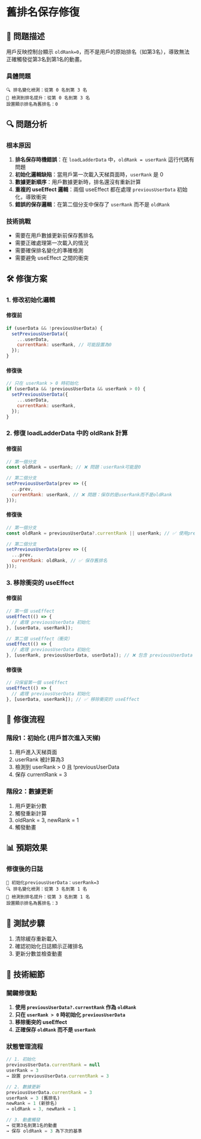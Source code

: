 # 舊排名保存修復

## 🚨 問題描述

用戶反映控制台顯示 `oldRank=0`，而不是用戶的原始排名（如第3名），導致無法正確觸發從第3名到第1名的動畫。

### 具體問題

```
🔍 排名變化檢測：從第 0 名到第 3 名
🎯 檢測到排名提升：從第 0 名到第 3 名
設置顯示排名為舊排名：0
```

## 🔍 問題分析

### 根本原因

1. **排名保存時機錯誤**：在 `loadLadderData` 中，`oldRank = userRank` 這行代碼有問題
2. **初始化邏輯缺陷**：當用戶第一次載入天梯頁面時，`userRank` 是 0
3. **數據更新順序**：用戶數據更新時，排名還沒有重新計算
4. **重複的 useEffect 邏輯**：兩個 useEffect 都在處理 `previousUserData` 初始化，導致衝突
5. **錯誤的保存邏輯**：在第二個分支中保存了 `userRank` 而不是 `oldRank`

### 技術挑戰

- 需要在用戶數據更新前保存舊排名
- 需要正確處理第一次載入的情況
- 需要確保排名變化的準確檢測
- 需要避免 useEffect 之間的衝突

## 🛠️ 修復方案

### 1. **修改初始化邏輯**

#### 修復前

```javascript
if (userData && !previousUserData) {
  setPreviousUserData({
    ...userData,
    currentRank: userRank, // 可能設置為0
  });
}
```

#### 修復後

```javascript
// 只在 userRank > 0 時初始化
if (userData && !previousUserData && userRank > 0) {
  setPreviousUserData({
    ...userData,
    currentRank: userRank,
  });
}
```

### 2. **修復 loadLadderData 中的 oldRank 計算**

#### 修復前

```javascript
// 第一個分支
const oldRank = userRank; // ❌ 問題：userRank可能是0

// 第二個分支
setPreviousUserData(prev => ({
  ...prev,
  currentRank: userRank, // ❌ 問題：保存的是userRank而不是oldRank
}));
```

#### 修復後

```javascript
// 第一個分支
const oldRank = previousUserData?.currentRank || userRank; // ✅ 使用previousUserData

// 第二個分支
setPreviousUserData(prev => ({
  ...prev,
  currentRank: oldRank, // ✅ 保存舊排名
}));
```

### 3. **移除衝突的 useEffect**

#### 修復前

```javascript
// 第一個 useEffect
useEffect(() => {
  // 處理 previousUserData 初始化
}, [userData, userRank]);

// 第二個 useEffect（衝突）
useEffect(() => {
  // 處理 previousUserData 初始化
}, [userRank, previousUserData, userData]); // ❌ 包含 previousUserData 導致無限循環
```

#### 修復後

```javascript
// 只保留第一個 useEffect
useEffect(() => {
  // 處理 previousUserData 初始化
}, [userData, userRank]); // ✅ 移除衝突的 useEffect
```

## 🎯 修復流程

### 階段1：初始化 (用戶首次進入天梯)
1. 用戶進入天梯頁面
2. userRank 被計算為3
3. 檢測到 userRank > 0 且 !previousUserData
4. 保存 currentRank = 3

### 階段2：數據更新
1. 用戶更新分數
2. 觸發重新計算
3. oldRank = 3, newRank = 1
4. 觸發動畫

## 📊 預期效果

### 修復後的日誌

```
🔄 初始化previousUserData：userRank=3
🔍 排名變化檢測：從第 3 名到第 1 名
🎯 檢測到排名提升：從第 3 名到第 1 名
設置顯示排名為舊排名：3
```

## 🔧 測試步驟

1. 清除緩存重新載入
2. 確認初始化日誌顯示正確排名
3. 更新分數並檢查動畫

## 🚀 技術細節

### 關鍵修復點

1. **使用 `previousUserData?.currentRank` 作為 `oldRank`**
2. **只在 `userRank > 0` 時初始化 `previousUserData`**
3. **移除衝突的 useEffect**
4. **正確保存 `oldRank` 而不是 `userRank`**

### 狀態管理流程

```javascript
// 1. 初始化
previousUserData.currentRank = null
userRank = 3
→ 設置 previousUserData.currentRank = 3

// 2. 數據更新
previousUserData.currentRank = 3
userRank = 3 (舊排名)
newRank = 1 (新排名)
→ oldRank = 3, newRank = 1

// 3. 動畫觸發
→ 從第3名到第1名的動畫
→ 保存 oldRank = 3 為下次的基準
```

